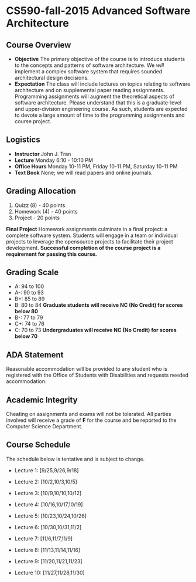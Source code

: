 
# CS590-fall-2015 Advanced Software Architecture

## Course Overview

- **Objective** The primary objective of the course is to introduce students to the concepts and patterns of software architecture.  We _will_ implement a complex software system that requires sounded architectural design decisions.
- **Expectation** The class will include lectures on topics relating to software architecture and on supplemental paper reading assignments.  Programming assignments will augment the theoretical aspects of software architecture.  Please understand that this is a graduate-level and upper-division engineering course.  As such, students are expected to devote a large amount of time to the programming assignments and course project.

## Logistics

- **Instructor** John J. Tran
- **Lecture** Monday 6:10 - 10:10 PM 
- **Office Hours** Monday 10-11 PM, Friday 10-11 PM, Saturday 10-11 PM 
- **Text Book**  None; we will read papers and online journals.

## Grading Allocation

1. Quizz (8) - 40 points
2. Homework (4) - 40 points
3. Project - 20 points

**Final Project** Homework assignments culminate in a final project: a complete software system. Students will engage in a team or individual projects to leverage the opensource projects to facilitate their project development. **Successful completion of the course project is a requirement for passing this course.**

## Grading Scale

* A: 94 to 100
* A-: 90 to 93
* B+: 85 to 89
* B: 80 to 84 **Graduate students will receive NC (No Credit) for scores below 80**
* B-: 77 to 79
* C+: 74 to 76
* C: 70 to 73 **Undergraduates will receive NC (No Credit) for scores below 70**

## ADA Statement

Reasonable accommodation will be provided to any student who is registered with the Office of Students with Disabilities and requests needed accommodation.

## Academic Integrity

Cheating on assignments and exams will not be tolerated. All parties involved will receive a grade of **F** for the course and be reported to the Computer Science Department.

## Course Schedule

The schedule below is tentative and is subject to change.

* Lecture 1: [9/25,9/26,9/18] 

* Lecture 2: [10/2,10/3,10/5] 

* Lecture 3: [10/9,10/10,10/12] 

* Lecture 4: [10/16,10/17,10/19]

* Lecture 5: [10/23,10/24,10/26]

* Lecture 6: [10/30,10/31,11/2]

* Lecture 7: [11/6,11/7,11/9]

* Lecture 8: [11/13,11/14,11/16]

* Lecture 9: [11/20,11/21,11/23]

* Lecture 10: [11/27,11/28,11/30]

